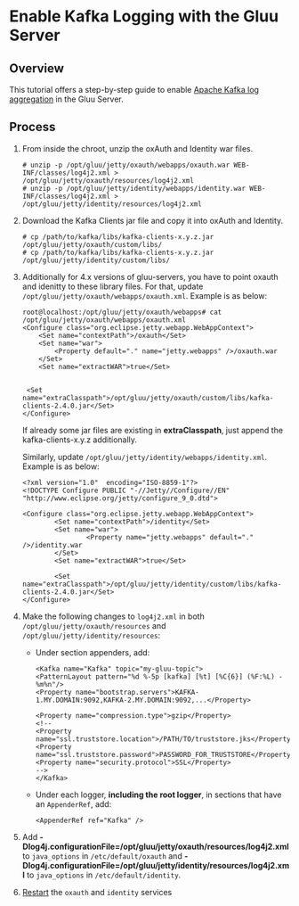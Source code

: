 # Enable Kafka Logging with the Gluu Server

## Overview

This tutorial offers a step-by-step guide to enable [Apache Kafka log aggregation](https://kafka.apache.org) in the Gluu Server. 

## Process

1. From inside the chroot, unzip the oxAuth and Identity war files.

    ```
    # unzip -p /opt/gluu/jetty/oxauth/webapps/oxauth.war WEB-INF/classes/log4j2.xml > /opt/gluu/jetty/oxauth/resources/log4j2.xml
    # unzip -p /opt/gluu/jetty/identity/webapps/identity.war WEB-INF/classes/log4j2.xml > /opt/gluu/jetty/identity/resources/log4j2.xml
    ```
1. Download the Kafka Clients jar file and copy it into oxAuth and Identity.

    ```
    # cp /path/to/kafka/libs/kafka-clients-x.y.z.jar /opt/gluu/jetty/oxauth/custom/libs/
    # cp /path/to/kafka/libs/kafka-clients-x.y.z.jar /opt/gluu/jetty/identity/custom/libs/
    ```
1. Additionally for 4.x versions of gluu-servers, you have to point oxauth and idenitty to these library files.
For that, update `/opt/gluu/jetty/oxauth/webapps/oxauth.xml`. Example is as below:
    ```
    root@localhost:/opt/gluu/jetty/oxauth/webapps# cat /opt/gluu/jetty/oxauth/webapps/oxauth.xml 
    <Configure class="org.eclipse.jetty.webapp.WebAppContext">
    	<Set name="contextPath">/oxauth</Set>
    	<Set name="war">
    		<Property default="." name="jetty.webapps" />/oxauth.war
     	</Set>
    	<Set name="extractWAR">true</Set>

	
     <Set name="extraClasspath">/opt/gluu/jetty/oxauth/custom/libs/kafka-clients-2.4.0.jar</Set>
    </Configure>
    ```
     If already some jar files are existing in **extraClasspath**, just append the kafka-clients-x.y.z additionally.

     Similarly, update `/opt/gluu/jetty/identity/webapps/identity.xml`. Example is as below:
    ```
    <?xml version="1.0"  encoding="ISO-8859-1"?>
    <!DOCTYPE Configure PUBLIC "-//Jetty//Configure//EN" "http://www.eclipse.org/jetty/configure_9_0.dtd">

    <Configure class="org.eclipse.jetty.webapp.WebAppContext">
            <Set name="contextPath">/identity</Set>
            <Set name="war">
                    <Property name="jetty.webapps" default="." />/identity.war
            </Set>
            <Set name="extractWAR">true</Set>
     
            <Set name="extraClasspath">/opt/gluu/jetty/identity/custom/libs/kafka-clients-2.4.0.jar</Set>
    </Configure>
    ```
1. Make the following changes to `log4j2.xml` in both `/opt/gluu/jetty/oxauth/resources` and `/opt/gluu/jetty/identity/resources`:
    - Under section appenders, add:

        ```
        <Kafka name="Kafka" topic="my-gluu-topic">
        <PatternLayout pattern="%d %-5p [kafka] [%t] [%C{6}] (%F:%L) - %m%n"/>  
        <Property name="bootstrap.servers">KAFKA-1.MY.DOMAIN:9092,KAFKA-2.MY.DOMAIN:9092,...</Property>
    
        <Property name="compression.type">gzip</Property>
	    <!--
        <Property name="ssl.truststore.location">/PATH/TO/truststore.jks</Property>
        <Property name="ssl.truststore.password">PASSWORD_FOR_TRUSTSTORE</Property>
        <Property name="security.protocol">SSL</Property>
	    -->
        </Kafka>
        ```
    
    - Under each logger, **including the root logger**, in sections that have an `AppenderRef`, add:
    
        ```
        <AppenderRef ref="Kafka" />
        ```
1. Add **-Dlog4j.configurationFile=/opt/gluu/jetty/oxauth/resources/log4j2.xml** to `java_options` in `/etc/default/oxauth` and  **-Dlog4j.configurationFile=/opt/gluu/jetty/identity/resources/log4j2.xml** to `java_options` in `/etc/default/identity`.

1. [Restart](../operation/services.md#restart) the `oxauth` and `identity` services

